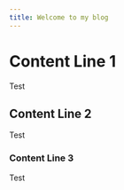```yaml
---
title: Welcome to my blog
---
```

# Content Line 1
Test
## Content Line 2
Test
### Content Line 3
Test
